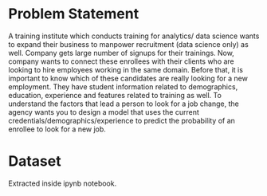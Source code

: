 # Problem Statement 

A training institute which conducts training for analytics/ data science wants to expand their business to manpower recruitment (data science only) as well.
Company gets large number of signups for their trainings. Now, company wants to connect these enrollees with their clients who are looking to hire employees working in the same domain. Before that, it is important to know which of these candidates are really looking for a new employment. They have student information related to demographics, education, experience and features related to training as well.
To understand the factors that lead a person to look for a job change, the agency wants you to design a model that uses the current credentials/demographics/experience to predict the probability of an enrollee to look for a new job.

# Dataset 

Extracted inside ipynb notebook.


